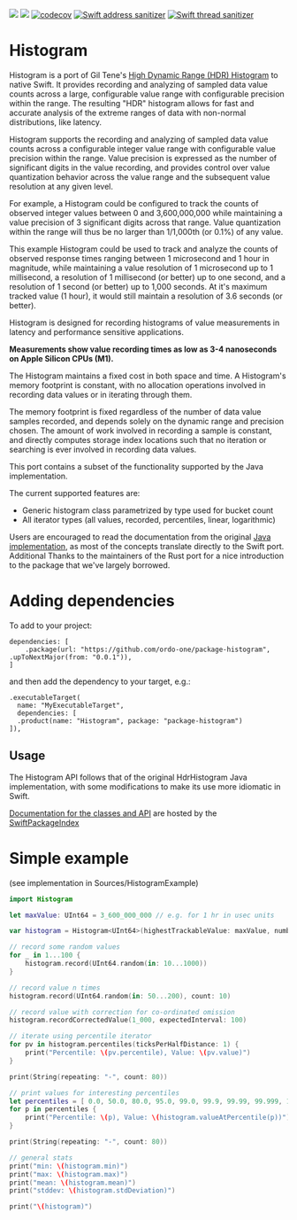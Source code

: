[![](https://img.shields.io/endpoint?url=https%3A%2F%2Fswiftpackageindex.com%2Fapi%2Fpackages%2Fordo-one%2Fpackage-histogram%2Fbadge%3Ftype%3Dswift-versions)](https://swiftpackageindex.com/ordo-one/package-histogram)
[![](https://img.shields.io/endpoint?url=https%3A%2F%2Fswiftpackageindex.com%2Fapi%2Fpackages%2Fordo-one%2Fpackage-histogram%2Fbadge%3Ftype%3Dplatforms)](https://swiftpackageindex.com/ordo-one/package-histogram)
[![codecov](https://codecov.io/gh/ordo-one/package-histogram/branch/main/graph/badge.svg?token=o6efZbwgoD)](https://codecov.io/gh/ordo-one/package-histogram)
[![Swift address sanitizer](https://github.com/ordo-one/package-histogram/actions/workflows/swift-sanitizer-address.yml/badge.svg)](https://github.com/ordo-one/package-histogram/actions/workflows/swift-sanitizer-address.yml)
[![Swift thread sanitizer](https://github.com/ordo-one/package-histogram/actions/workflows/swift-sanitizer-thread.yml/badge.svg)](https://github.com/ordo-one/package-histogram/actions/workflows/swift-sanitizer-thread.yml)

# Histogram

Histogram is a port of Gil Tene's [High Dynamic Range (HDR) Histogram](http://hdrhistogram.org) to native Swift. It provides recording and analyzing of sampled data value counts across a large, configurable value range with configurable precision within the range. The resulting "HDR" histogram allows for fast and accurate analysis of the extreme ranges of data with non-normal distributions, like latency.

Histogram supports the recording and analyzing of sampled data value counts across a configurable integer value range with configurable value precision within the range. Value precision is expressed as the number of significant digits in the value recording, and provides control over value quantization behavior across the value range and the subsequent value resolution at any given level.

For example, a Histogram could be configured to track the counts of observed integer values between 0 and 3,600,000,000 while maintaining a value precision of 3 significant digits across that range. Value quantization within the range will thus be no larger than 1/1,000th (or 0.1%) of any value. 

This example Histogram could be used to track and analyze the counts of observed response times ranging between 1 microsecond and 1 hour in magnitude, while maintaining a value resolution of 1 microsecond up to 1 millisecond, a resolution of 1 millisecond (or better) up to one second, and a resolution of 1 second (or better) up to 1,000 seconds. At it's maximum tracked value (1 hour), it would still maintain a resolution of 3.6 seconds (or better).

Histogram is designed for recording histograms of value measurements in latency and performance sensitive applications. 

**Measurements show value recording times as low as 3-4 nanoseconds on Apple Silicon CPUs (M1).** 

The Histogram maintains a fixed cost in both space and time. A Histogram's memory footprint is constant, with no allocation operations involved in recording data values or in iterating through them. 

The memory footprint is fixed regardless of the number of data value samples recorded, and depends solely on the dynamic range and precision chosen. The amount of work involved in recording a sample is constant, and directly computes storage index locations such that no iteration or searching is ever involved in recording data values.

This port contains a subset of the functionality supported by the Java implementation.  

The current supported features are:

* Generic histogram class parametrized by type used for bucket count
* All iterator types (all values, recorded, percentiles, linear, logarithmic)

Users are encouraged to read the documentation from the original [Java implementation](https://github.com/HdrHistogram/HdrHistogram), 
as most of the concepts translate directly to the Swift port. Additional Thanks to the maintainers of the Rust port for a nice introduction to the package that we've largely borrowed.

# Adding dependencies
To add to your project:
```
dependencies: [
    .package(url: "https://github.com/ordo-one/package-histogram", .upToNextMajor(from: "0.0.1")),
]
```

and then add the dependency to your target, e.g.:

```
.executableTarget(
  name: "MyExecutableTarget",
  dependencies: [
  .product(name: "Histogram", package: "package-histogram")
]),
```
## Usage

The Histogram API follows that of the original HdrHistogram Java implementation, with some modifications to make its use more idiomatic in Swift. 

[Documentation for the classes and API](https://swiftpackageindex.com/ordo-one/package-histogram/main/documentation/Histogram) are hosted by the [SwiftPackageIndex](http://www.swiftpackageindex.com)

# Simple example 

(see implementation in Sources/HistogramExample)

```Swift
import Histogram

let maxValue: UInt64 = 3_600_000_000 // e.g. for 1 hr in usec units

var histogram = Histogram<UInt64>(highestTrackableValue: maxValue, numberOfSignificantValueDigits: .three)

// record some random values
for _ in 1...100 {
    histogram.record(UInt64.random(in: 10...1000))
}

// record value n times
histogram.record(UInt64.random(in: 50...200), count: 10)

// record value with correction for co-ordinated omission
histogram.recordCorrectedValue(1_000, expectedInterval: 100)

// iterate using percentile iterator
for pv in histogram.percentiles(ticksPerHalfDistance: 1) {
    print("Percentile: \(pv.percentile), Value: \(pv.value)")
}

print(String(repeating: "-", count: 80))

// print values for interesting percentiles
let percentiles = [ 0.0, 50.0, 80.0, 95.0, 99.0, 99.9, 99.99, 99.999, 100.0 ]
for p in percentiles {
    print("Percentile: \(p), Value: \(histogram.valueAtPercentile(p))")
}

print(String(repeating: "-", count: 80))

// general stats
print("min: \(histogram.min)")
print("max: \(histogram.max)")
print("mean: \(histogram.mean)")
print("stddev: \(histogram.stdDeviation)")

print("\(histogram)")
```

